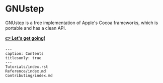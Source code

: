 # GNUstep

GNUstep is a free implementation of Apple's Cocoa frameworks, which is portable and has a clean API.

[**👉 Let's get going!**](Tutorials/GettingStarted/1_FirstSteps/1.1.md)

```{toctree}
---
caption: Contents
titlesonly: true
---     
Tutorials/index.rst
Reference/index.md
Contributing/index.md
```
